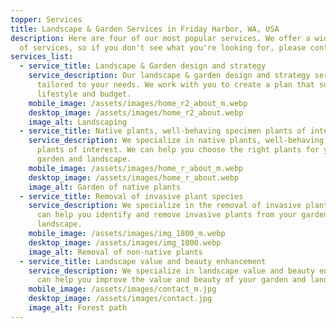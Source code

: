 ```yaml
---
topper: Services
title: Landscape & Garden Services in Friday Harbor, WA, USA
description: Here are four of our most popular services. We offer a wide range
  of services, so if you don't see what you're looking for, please contact us.
services_list:
  - service_title: Landscape & Garden design and strategy
    service_description: Our landscape & garden design and strategy services are
      tailored to your needs. We work with you to create a plan that suits your
      lifestyle and budget.
    mobile_image: /assets/images/home_r2_about_m.webp
    desktop_image: /assets/images/home_r2_about.webp
    image_alt: Landscaping
  - service_title: Native plants, well-behaving specimen plants of interest
    service_description: We specialize in native plants, well-behaving specimen
      plants of interest. We can help you choose the right plants for your
      garden and landscape.
    mobile_image: /assets/images/home_r_about_m.webp
    desktop_image: /assets/images/home_r_about.webp
    image_alt: Garden of native plants
  - service_title: Removal of invasive plant species
    service_description: We specialize in the removal of invasive plant species. We
      can help you identify and remove invasive plants from your garden and
      landscape.
    mobile_image: /assets/images/img_1800_m.webp
    desktop_image: /assets/images/img_1800.webp
    image_alt: Removal of non-native plants
  - service_title: Landscape value and beauty enhancement
    service_description: We specialize in landscape value and beauty enhancement. We
      can help you improve the value and beauty of your garden and landscape.
    mobile_image: /assets/images/contact_m.jpg
    desktop_image: /assets/images/contact.jpg
    image_alt: Forest path
---
```

